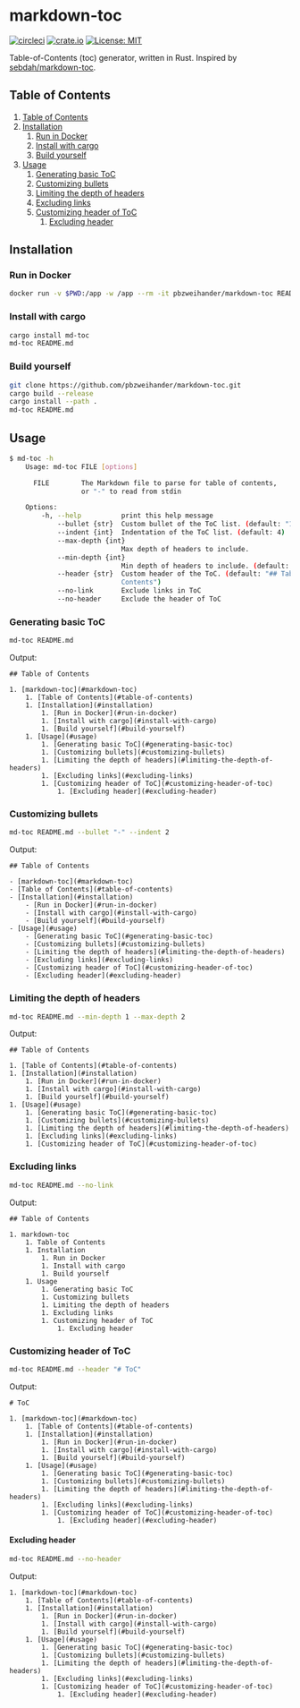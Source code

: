 # markdown-toc

[![circleci](https://circleci.com/gh/pbzweihander/daumdic-rs.svg?style=shield)](https://circleci.com/gh/pbzweihander/daumdic-rs)
[![crate.io](https://img.shields.io/crates/v/daumdic.svg)](https://crates.io/crates/daumdic)
[![License: MIT](https://img.shields.io/badge/License-MIT-yellow.svg)](LICENSE)

Table-of-Contents (toc) generator, written in Rust. Inspired by [sebdah/markdown-toc](https://github.com/sebdah/markdown-toc).

## Table of Contents

1. [Table of Contents](#table-of-contents)
1. [Installation](#installation)
    1. [Run in Docker](#run-in-docker)
    1. [Install with cargo](#install-with-cargo)
    1. [Build yourself](#build-yourself)
1. [Usage](#usage)
    1. [Generating basic ToC](#generating-basic-toc)
    1. [Customizing bullets](#customizing-bullets)
    1. [Limiting the depth of headers](#limiting-the-depth-of-headers)
    1. [Excluding links](#excluding-links)
    1. [Customizing header of ToC](#customizing-header-of-toc)
        1. [Excluding header](#excluding-header)

## Installation

### Run in Docker

```bash
docker run -v $PWD:/app -w /app --rm -it pbzweihander/markdown-toc README.md
```

### Install with cargo

```bash
cargo install md-toc
md-toc README.md
```

### Build yourself

```bash
git clone https://github.com/pbzweihander/markdown-toc.git
cargo build --release
cargo install --path .
md-toc README.md
```

## Usage

```bash
$ md-toc -h
    Usage: md-toc FILE [options]

      FILE        The Markdown file to parse for table of contents,
                  or "-" to read from stdin

    Options:
        -h, --help          print this help message
            --bullet {str}  Custom bullet of the ToC list. (default: "1.")
            --indent {int}  Indentation of the ToC list. (default: 4)
            --max-depth {int}
                            Max depth of headers to include.
            --min-depth {int}
                            Min depth of headers to include. (default: 0)
            --header {str}  Custom header of the ToC. (default: "## Table of
                            Contents")
            --no-link       Exclude links in ToC
            --no-header     Exclude the header of ToC
```

### Generating basic ToC

```bash
md-toc README.md
```

Output:

    ## Table of Contents

    1. [markdown-toc](#markdown-toc)
        1. [Table of Contents](#table-of-contents)
        1. [Installation](#installation)
            1. [Run in Docker](#run-in-docker)
            1. [Install with cargo](#install-with-cargo)
            1. [Build yourself](#build-yourself)
        1. [Usage](#usage)
            1. [Generating basic ToC](#generating-basic-toc)
            1. [Customizing bullets](#customizing-bullets)
            1. [Limiting the depth of headers](#limiting-the-depth-of-headers)
            1. [Excluding links](#excluding-links)
            1. [Customizing header of ToC](#customizing-header-of-toc)
                1. [Excluding header](#excluding-header)

### Customizing bullets

```bash
md-toc README.md --bullet "-" --indent 2
```

Output:

    ## Table of Contents

    - [markdown-toc](#markdown-toc)
    - [Table of Contents](#table-of-contents)
    - [Installation](#installation)
        - [Run in Docker](#run-in-docker)
        - [Install with cargo](#install-with-cargo)
        - [Build yourself](#build-yourself)
    - [Usage](#usage)
        - [Generating basic ToC](#generating-basic-toc)
        - [Customizing bullets](#customizing-bullets)
        - [Limiting the depth of headers](#limiting-the-depth-of-headers)
        - [Excluding links](#excluding-links)
        - [Customizing header of ToC](#customizing-header-of-toc)
        - [Excluding header](#excluding-header)

### Limiting the depth of headers

```bash
md-toc README.md --min-depth 1 --max-depth 2
```

Output:

    ## Table of Contents

    1. [Table of Contents](#table-of-contents)
    1. [Installation](#installation)
        1. [Run in Docker](#run-in-docker)
        1. [Install with cargo](#install-with-cargo)
        1. [Build yourself](#build-yourself)
    1. [Usage](#usage)
        1. [Generating basic ToC](#generating-basic-toc)
        1. [Customizing bullets](#customizing-bullets)
        1. [Limiting the depth of headers](#limiting-the-depth-of-headers)
        1. [Excluding links](#excluding-links)
        1. [Customizing header of ToC](#customizing-header-of-toc)

### Excluding links

```bash
md-toc README.md --no-link
```

Output:

    ## Table of Contents

    1. markdown-toc
        1. Table of Contents
        1. Installation
            1. Run in Docker
            1. Install with cargo
            1. Build yourself
        1. Usage
            1. Generating basic ToC
            1. Customizing bullets
            1. Limiting the depth of headers
            1. Excluding links
            1. Customizing header of ToC
                1. Excluding header

### Customizing header of ToC

```bash
md-toc README.md --header "# ToC"
```

Output:

    # ToC

    1. [markdown-toc](#markdown-toc)
        1. [Table of Contents](#table-of-contents)
        1. [Installation](#installation)
            1. [Run in Docker](#run-in-docker)
            1. [Install with cargo](#install-with-cargo)
            1. [Build yourself](#build-yourself)
        1. [Usage](#usage)
            1. [Generating basic ToC](#generating-basic-toc)
            1. [Customizing bullets](#customizing-bullets)
            1. [Limiting the depth of headers](#limiting-the-depth-of-headers)
            1. [Excluding links](#excluding-links)
            1. [Customizing header of ToC](#customizing-header-of-toc)
                1. [Excluding header](#excluding-header)

#### Excluding header

```bash
md-toc README.md --no-header
```

Output:

    1. [markdown-toc](#markdown-toc)
        1. [Table of Contents](#table-of-contents)
        1. [Installation](#installation)
            1. [Run in Docker](#run-in-docker)
            1. [Install with cargo](#install-with-cargo)
            1. [Build yourself](#build-yourself)
        1. [Usage](#usage)
            1. [Generating basic ToC](#generating-basic-toc)
            1. [Customizing bullets](#customizing-bullets)
            1. [Limiting the depth of headers](#limiting-the-depth-of-headers)
            1. [Excluding links](#excluding-links)
            1. [Customizing header of ToC](#customizing-header-of-toc)
                1. [Excluding header](#excluding-header)
